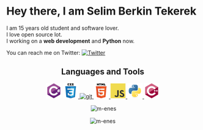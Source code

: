 # Hey there, I am Selim Berkin Tekerek

I am 15 years old student and software lover. \
I love open source lot. \
I working on a **web development** and **Python** now.

You can reach me on Twitter: [![Twitter](https://img.shields.io/twitter/follow/selim_berkin?style=social)](https://twitter.com/sylw_sb)

<h2 align="center">Languages and Tools</h2>
<p align="center"> <a href="https://docs.microsoft.com/tr-tr/dotnet/csharp/" target="_blank"> <img src="https://raw.githubusercontent.com/devicons/devicon/master/icons/csharp/csharp-original.svg" alt="csharp" width="40" height="40"/></a> <a href="https://www.w3schools.com/css/" target="_blank"> <img src="https://raw.githubusercontent.com/devicons/devicon/master/icons/css3/css3-original-wordmark.svg" alt="css3" width="40" height="40"/>  <a href="https://git-scm.com/" target="_blank"> <img src="https://www.vectorlogo.zone/logos/git-scm/git-scm-icon.svg" alt="git" width="40" height="40"/> </a> <a href="https://www.w3.org/html/" target="_blank"> <img src="https://raw.githubusercontent.com/devicons/devicon/master/icons/html5/html5-original-wordmark.svg" alt="html5" width="40" height="40"/> </a> <a href="https://developer.mozilla.org/en-US/docs/Web/JavaScript" target="_blank"> <img src="https://raw.githubusercontent.com/devicons/devicon/master/icons/javascript/javascript-original.svg" alt="javascript" width="40" height="40"/> </a> <a href="https://www.python.org" target="_blank"> <img src="https://raw.githubusercontent.com/devicons/devicon/master/icons/python/python-original.svg" alt="python" width="40" height="40"/> </a> <a href="https://en.wikipedia.org/wiki/C%2B%2B" target="_blank"> <img src="https://raw.githubusercontent.com/devicons/devicon/master/icons/cplusplus/cplusplus-original.svg" alt="c" width="40" height="40"/></a> </p>

  
<p align="center">&nbsp;<img align="center" src="https://github-readme-stats.vercel.app/api?username=selimberkin&show_icons=false&theme=dark&locale=en&include_all_commits=true&hide_border=true" alt="m-enes" /></p>

<p align="center"><img align="center" src="https://github-readme-streak-stats.herokuapp.com/?user=selimberkin&theme=dark&hide_border=true" alt="m-enes" /></p>
  
